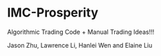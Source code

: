 # IMC-Prosperity
Algorithmic Trading Code + Manual Trading Ideas!!! 

Jason Zhu, Lawrence Li, Hanlei Wen and Elaine Liu
